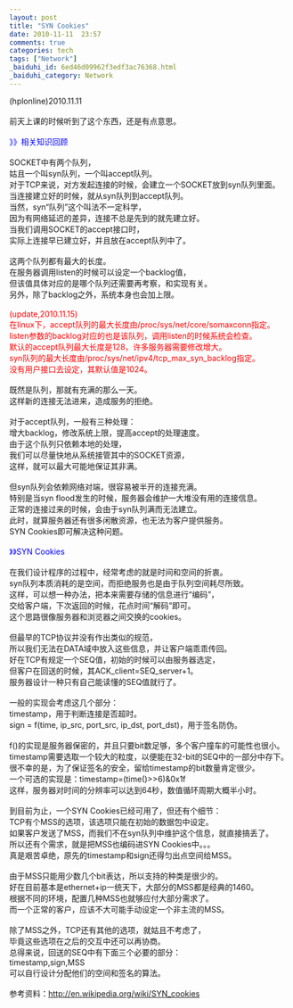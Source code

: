 ```yaml
---
layout: post
title: "SYN Cookies"
date: 2010-11-11  23:57
comments: true
categories: tech
tags: ["Network"]
_baiduhi_id: 6ed46d09962f3edf3ac76368.html
_baiduhi_category: Network
---
```


(hplonline)2010.11.11<br/><br/>
前天上课的时候听到了这个东西，还是有点意思。<br/><font color="#0000ff"><br/>
》》相关知识回顾</font><br/><br/>
SOCKET中有两个队列，<br/>
姑且一个叫syn队列，一个叫accept队列。<br/>
对于TCP来说，对方发起连接的时候，会建立一个SOCKET放到syn队列里面。<br/>
当连接建立好的时候，就从syn队列到accept队列。<br/>
当然，syn“队列”这个叫法不一定科学，<br/>
因为有网络延迟的差异，连接不总是先到的就先建立好。<br/>
当我们调用SOCKET的accept接口时，<br/>
实际上连接早已建立好，并且放在accept队列中了。<br/><br/>
这两个队列都有最大的长度。<br/>
在服务器调用listen的时候可以设定一个backlog值，<br/>
但该值具体对应的是哪个队列还需要再考察，和实现有关。<br/>
另外，除了backlog之外，系统本身也会加上限。<br/><br/><font color="#ff0000">(update,2010.11.15)<br/>
在linux下，accept队列的最大长度由/proc/sys/net/core/somaxconn指定。<br/>
listen参数的backlog对应的也是该队列，调用listen的时候系统会检查。<br/>
默认的accept队列最大长度是128，许多服务器需要修改增大。<br/>
syn队列的最大长度由/proc/sys/net/ipv4/tcp_max_syn_backlog指定。<br/>
没有用户接口去设定，其默认值是1024。</font><br/><br/>
既然是队列，那就有充满的那么一天。<br/>
这样新的连接无法进来，造成服务的拒绝。<br/><br/>
对于accept队列，一般有三种处理：<br/>
增大backlog，修改系统上限，提高accept的处理速度。<br/>
由于这个队列只依赖本地的处理，<br/>
我们可以尽量快地从系统接管其中的SOCKET资源，<br/>
这样，就可以最大可能地保证其非满。<br/><br/>
但syn队列会依赖网络对端，很容易被半开的连接充满。<br/>
特别是当syn flood发生的时候，服务器会维护一大堆没有用的连接信息。<br/>
正常的连接过来的时候，会由于syn队列满而无法建立。<br/>
此时，就算服务器还有很多闲散资源，也无法为客户提供服务。<br/>
SYN Cookies即可解决这种问题。<br/><br/><font color="#0000ff">》》SYN Cookies</font><br/><br/>
在我们设计程序的过程中，经常考虑的就是时间和空间的折衷。<br/>
syn队列本质消耗的是空间，而拒绝服务也是由于队列空间耗尽所致。<br/>
这样，可以想一种办法，把本来需要存储的信息进行“编码”，<br/>
交给客户端，下次返回的时候，花点时间“解码”即可。<br/>
这个思路很像服务器和浏览器之间交换的cookies。<br/><br/>
但最早的TCP协议并没有作出类似的规范，<br/>
所以我们无法在DATA域中放入这些信息，并让客户端乖乖传回。<br/>
好在TCP有规定一个SEQ值，初始的时候可以由服务器选定，<br/>
但客户在回送的时候，其ACK_client=SEQ_server+1。<br/>
服务器设计一种只有自己能读懂的SEQ值就行了。<br/><br/>
一般的实现会考虑这几个部分：<br/>
timestamp，用于判断连接是否超时。<br/>
sign = f(time, ip_src, port_src, ip_dst, port_dst)，用于签名防伪。<br/><br/>
f()的实现是服务器保密的，并且只要bit数足够，多个客户撞车的可能性也很小。<br/>
timestamp需要选取一个较大的粒度，以便能在32-bit的SEQ中的一部分中存下。<br/>
很不幸的是，为了保证签名的安全，留给timestamp的bit数量肯定很少。<br/>
一个可选的实现是：timestamp=(time()&gt;&gt;6)&amp;0x1f<br/>
这样，服务器对时间的分辨率可以达到64秒，数值循环周期大概半小时。<br/><br/>
到目前为止，一个SYN Cookies已经可用了，但还有个细节：<br/>
TCP有个MSS的选项，该选项只能在初始的数据包中设定。<br/>
如果客户发送了MSS，而我们不在syn队列中维护这个信息，就直接搞丢了。<br/>
所以还有个需求，就是把MSS也编码进SYN Cookies中。。。<br/>
真是艰苦卓绝，原先的timestamp和sign还得匀出点空间给MSS。<br/><br/>
由于MSS只能用少数几个bit表达，所以支持的种类是很少的。<br/>
好在目前基本是ethernet+ip一统天下，大部分的MSS都是经典的1460。<br/>
根据不同的环境，配置几种MSS也就够应付大部分需求了。<br/>
而一个正常的客户，应该不大可能手动设定一个非主流的MSS。<br/><br/>
除了MSS之外，TCP还有其他的选项，就姑且不考虑了，<br/>
毕竟这些选项在之后的交互中还可以再协商。<br/>
总得来说，回送的SEQ中有下面三个必要的部分：<br/>
timestamp,sign,MSS<br/>
可以自行设计分配他们的空间和签名的算法。<br/><br/>
参考资料：<a target="_blank" href="http://en.wikipedia.org/wiki/SYN_cookies">http://en.wikipedia.org/wiki/SYN_cookies</a>
